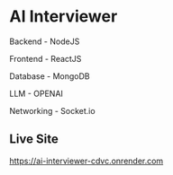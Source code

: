 
# AI Interviewer

Backend - NodeJS

Frontend - ReactJS

Database - MongoDB

LLM - OPENAI

Networking - Socket.io

## Live Site

https://ai-interviewer-cdvc.onrender.com

